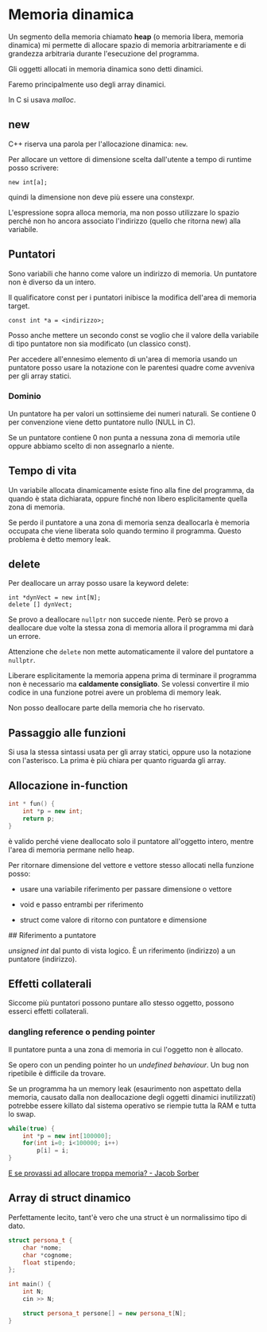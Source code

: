 # Memoria dinamica

Un segmento della memoria chiamato **heap** (o memoria libera, memoria dinamica) mi permette
di allocare spazio di memoria arbitrariamente e di grandezza arbitraria durante l'esecuzione
del programma.

Gli oggetti allocati in memoria dinamica sono detti dinamici.

Faremo principalmente uso degli array dinamici.

In C si usava *malloc*.

## new

C++ riserva una parola per l'allocazione dinamica: `new`.

Per allocare un vettore di dimensione scelta dall'utente a tempo di runtime posso scrivere:

```
new int[a];
```

quindi la dimensione non deve più essere una constexpr.

L'espressione sopra alloca memoria, ma non posso utilizzare lo spazio perché non ho ancora
associato l'indirizzo (quello che ritorna new) alla variabile.

## Puntatori

Sono variabili che hanno come valore un indirizzo di memoria. Un puntatore non è diverso da un intero.

Il qualificatore const per i puntatori inibisce la modifica dell'area di memoria target.

```
const int *a = <indirizzo>;
```

Posso anche mettere un secondo const se voglio che il valore della variabile di tipo puntatore non sia
modificato (un classico const).

Per accedere all'ennesimo elemento di un'area di memoria usando un puntatore posso usare la notazione
con le parentesi quadre come avveniva per gli array statici.

### Dominio

Un puntatore ha per valori un sottinsieme dei numeri naturali. Se contiene 0 per convenzione viene
detto puntatore nullo (NULL in C).

Se un puntatore contiene 0 non punta a nessuna zona di memoria utile oppure abbiamo scelto di non
assegnarlo a niente.

## Tempo di vita

Un variabile allocata dinamicamente esiste fino alla fine del programma, da quando è stata dichiarata,
oppure finché non libero esplicitamente quella zona di memoria.

Se perdo il puntatore a una zona di memoria senza deallocarla è memoria occupata che viene liberata
solo quando termino il programma. Questo problema è detto memory leak.

## delete

Per deallocare un array posso usare la keyword delete:

```
int *dynVect = new int[N];
delete [] dynVect;
```

Se provo a deallocare `nullptr` non succede niente. Però se provo a deallocare due volte la stessa zona
di memoria allora il programma mi darà un errore.

Attenzione che `delete` non mette automaticamente il valore del puntatore a `nullptr`.

Liberare esplicitamente la memoria appena prima di terminare il programma non è necessario ma **caldamente
consigliato**. Se volessi convertire il mio codice in una funzione potrei avere un problema di memory leak.

Non posso deallocare parte della memoria che ho riservato.

## Passaggio alle funzioni

Si usa la stessa sintassi usata per gli array statici, oppure uso la notazione con l'asterisco. La prima
è più chiara per quanto riguarda gli array.

## Allocazione in-function

```c++
int * fun() {
    int *p = new int;
    return p;
}
```

è valido perché viene deallocato solo il puntatore all'oggetto intero, mentre l'area di memoria
permane nello heap.

Per ritornare dimensione del vettore e vettore stesso allocati nella funzione posso:
 
- usare una variabile riferimento per passare dimensione o vettore

- void e passo entrambi per riferimento

- struct come valore di ritorno con puntatore e dimensione

## Riferimento a puntatore

*unsigned int* dal punto di vista logico. È un riferimento (indirizzo) a un puntatore (indirizzo).

## Effetti collaterali

Siccome più puntatori possono puntare allo stesso oggetto, possono esserci effetti collaterali.

### dangling reference o pending pointer

Il puntatore punta a una zona di memoria in cui l'oggetto non è allocato.

Se opero con un pending pointer ho un *undefined behaviour*. Un bug non ripetibile è difficile da trovare.

Se un programma ha un memory leak (esaurimento non aspettato della memoria, causato dalla non deallocazione
degli oggetti dinamici inutilizzati) potrebbe essere killato dal sistema operativo se riempie tutta la RAM e tutta lo swap.

```c++
while(true) {
    int *p = new int[100000];
    for(int i=0; i<100000; i++)
        p[i] = i;
}
```

[E se provassi ad allocare troppa memoria? - Jacob Sorber](https://www.youtube.com/watch?v=Fq9chEBQMFE)

## Array di struct dinamico

Perfettamente lecito, tant'è vero che una struct è un normalissimo tipo di dato.

```c++
struct persona_t {
    char *nome;
    char *cognome;
    float stipendo;
};

int main() {
    int N;
    cin >> N;

    struct persona_t persone[] = new persona_t[N];
}
```

